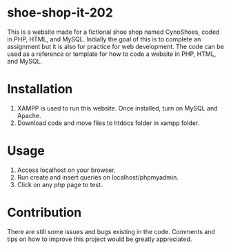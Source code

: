 # shoe-shop-it-202

This is a website made for a fictional shoe shop named CynoShoes, coded in PHP, HTML, and MySQL. Initially the goal of this is to complete an assignment but it is also for practice for web development. The code can be used as a reference or template for how to code a website in PHP, HTML, and MySQL.

# Installation
1. XAMPP is used to run this website. Once installed, turn on MySQL and Apache.
2. Download code and move files to htdocs folder in xampp folder. 

# Usage
1. Access localhost on your browser.
2. Run create and insert queries on localhost/phpmyadmin.
3. Click on any php page to test.

# Contribution
There are still some issues and bugs existing in the code. Comments and tips on how to improve this project would be greatly appreciated.
